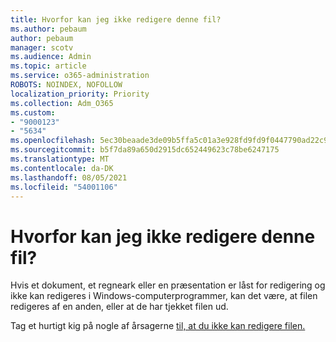 ```yaml
---
title: Hvorfor kan jeg ikke redigere denne fil?
ms.author: pebaum
author: pebaum
manager: scotv
ms.audience: Admin
ms.topic: article
ms.service: o365-administration
ROBOTS: NOINDEX, NOFOLLOW
localization_priority: Priority
ms.collection: Adm_O365
ms.custom:
- "9000123"
- "5634"
ms.openlocfilehash: 5ec30beaade3de09b5ffa5c01a3e928fd9fd9f0447790ad22c98848271f11235
ms.sourcegitcommit: b5f7da89a650d2915dc652449623c78be6247175
ms.translationtype: MT
ms.contentlocale: da-DK
ms.lasthandoff: 08/05/2021
ms.locfileid: "54001106"
---
```

# <a name="why-cant-i-edit-this-file"></a>Hvorfor kan jeg ikke redigere denne fil?

Hvis et dokument, et regneark eller en præsentation er låst for redigering og ikke kan redigeres i Windows-computerprogrammer, kan det være, at filen redigeres af en anden, eller at de har tjekket filen ud.

Tag et hurtigt kig på nogle af årsagerne [til, at du ikke kan redigere filen.](https://support.office.com/article/why-can-t-i-edit-this-file-97315f48-aa5e-49d3-a4ae-a14b73daf87b)

